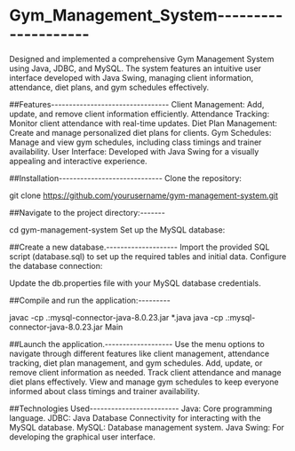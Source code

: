 # Gym_Management_System--------------------
Designed and implemented a comprehensive Gym Management System using Java, JDBC, and MySQL. The system features an intuitive user interface developed with Java Swing, managing client information, attendance, diet plans, and gym schedules effectively.

##Features---------------------------------
Client Management: Add, update, and remove client information efficiently.
Attendance Tracking: Monitor client attendance with real-time updates.
Diet Plan Management: Create and manage personalized diet plans for clients.
Gym Schedules: Manage and view gym schedules, including class timings and trainer availability.
User Interface: Developed with Java Swing for a visually appealing and interactive experience.

##Installation-----------------------------
Clone the repository:

git clone https://github.com/yourusername/gym-management-system.git

##Navigate to the project directory:-------

cd gym-management-system
Set up the MySQL database:

##Create a new database.--------------------
Import the provided SQL script (database.sql) to set up the required tables and initial data.
Configure the database connection:

Update the db.properties file with your MySQL database credentials.

##Compile and run the application:---------

javac -cp .:mysql-connector-java-8.0.23.jar *.java
java -cp .:mysql-connector-java-8.0.23.jar Main

##Launch the application.-------------------
Use the menu options to navigate through different features like client management, attendance tracking, diet plan management, and gym schedules.
Add, update, or remove client information as needed.
Track client attendance and manage diet plans effectively.
View and manage gym schedules to keep everyone informed about class timings and trainer availability.

##Technologies Used-------------------------
Java: Core programming language.
JDBC: Java Database Connectivity for interacting with the MySQL database.
MySQL: Database management system.
Java Swing: For developing the graphical user interface.
